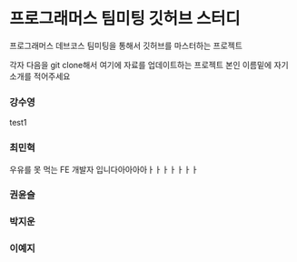 # 프로그래머스 팀미팅 깃허브 스터디

프로그래머스 데브코스 팀미팅을 통해서 깃허브를 마스터하는 프로젝트

각자 다음을 git clone해서 여기에 자료를 업데이트하는 프로젝트
본인 이름밑에 자기 소개를 적어주세요

### 강수영

test1

### 최민혁 

우유를 못 먹는 FE 개발자 입니다아아아아ㅏㅏㅏㅏㅏㅏㅏ

### 권윤슬

### 박지운

### 이예지
